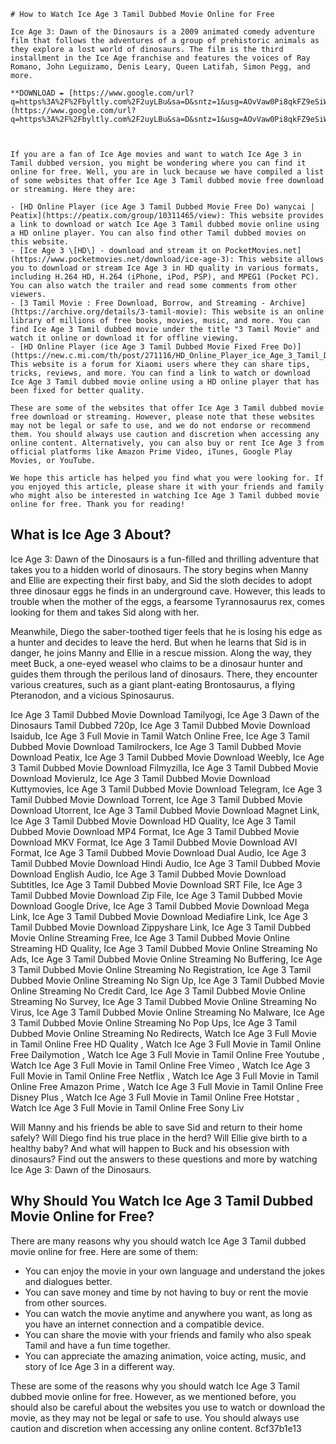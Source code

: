 
 ``` 
# How to Watch Ice Age 3 Tamil Dubbed Movie Online for Free
 
Ice Age 3: Dawn of the Dinosaurs is a 2009 animated comedy adventure film that follows the adventures of a group of prehistoric animals as they explore a lost world of dinosaurs. The film is the third installment in the Ice Age franchise and features the voices of Ray Romano, John Leguizamo, Denis Leary, Queen Latifah, Simon Pegg, and more.
 
**DOWNLOAD ✒ [https://www.google.com/url?q=https%3A%2F%2Fbyltly.com%2F2uyLBu&sa=D&sntz=1&usg=AOvVaw0Pi8qkFZ9eSiWGwgvSEFNC](https://www.google.com/url?q=https%3A%2F%2Fbyltly.com%2F2uyLBu&sa=D&sntz=1&usg=AOvVaw0Pi8qkFZ9eSiWGwgvSEFNC)**


 
If you are a fan of Ice Age movies and want to watch Ice Age 3 in Tamil dubbed version, you might be wondering where you can find it online for free. Well, you are in luck because we have compiled a list of some websites that offer Ice Age 3 Tamil dubbed movie free download or streaming. Here they are:
 
- [HD Online Player (ice Age 3 Tamil Dubbed Movie Free Do) wanycai | Peatix](https://peatix.com/group/10311465/view): This website provides a link to download or watch Ice Age 3 Tamil dubbed movie online using a HD online player. You can also find other Tamil dubbed movies on this website.
- [Ice Age 3 \[HD\] - download and stream it on PocketMovies.net](https://www.pocketmovies.net/download/ice-age-3): This website allows you to download or stream Ice Age 3 in HD quality in various formats, including H.264 HD, H.264 (iPhone, iPod, PSP), and MPEG1 (Pocket PC). You can also watch the trailer and read some comments from other viewers.
- [3 Tamil Movie : Free Download, Borrow, and Streaming - Archive](https://archive.org/details/3-tamil-movie): This website is an online library of millions of free books, movies, music, and more. You can find Ice Age 3 Tamil dubbed movie under the title "3 Tamil Movie" and watch it online or download it for offline viewing.
- [HD Online Player (ice Age 3 Tamil Dubbed Movie Fixed Free Do)](https://new.c.mi.com/th/post/271116/HD_Online_Player_ice_Age_3_Tamil_Dubbed_Movie_Fixed_Free_Do): This website is a forum for Xiaomi users where they can share tips, tricks, reviews, and more. You can find a link to watch or download Ice Age 3 Tamil dubbed movie online using a HD online player that has been fixed for better quality.

These are some of the websites that offer Ice Age 3 Tamil dubbed movie free download or streaming. However, please note that these websites may not be legal or safe to use, and we do not endorse or recommend them. You should always use caution and discretion when accessing any online content. Alternatively, you can also buy or rent Ice Age 3 from official platforms like Amazon Prime Video, iTunes, Google Play Movies, or YouTube.
 
We hope this article has helped you find what you were looking for. If you enjoyed this article, please share it with your friends and family who might also be interested in watching Ice Age 3 Tamil dubbed movie online for free. Thank you for reading!
  ``` 
## What is Ice Age 3 About?
 
Ice Age 3: Dawn of the Dinosaurs is a fun-filled and thrilling adventure that takes you to a hidden world of dinosaurs. The story begins when Manny and Ellie are expecting their first baby, and Sid the sloth decides to adopt three dinosaur eggs he finds in an underground cave. However, this leads to trouble when the mother of the eggs, a fearsome Tyrannosaurus rex, comes looking for them and takes Sid along with her.
 
Meanwhile, Diego the saber-toothed tiger feels that he is losing his edge as a hunter and decides to leave the herd. But when he learns that Sid is in danger, he joins Manny and Ellie in a rescue mission. Along the way, they meet Buck, a one-eyed weasel who claims to be a dinosaur hunter and guides them through the perilous land of dinosaurs. There, they encounter various creatures, such as a giant plant-eating Brontosaurus, a flying Pteranodon, and a vicious Spinosaurus.
 
Ice Age 3 Tamil Dubbed Movie Download Tamilyogi,  Ice Age 3 Dawn of the Dinosaurs Tamil Dubbed 720p,  Ice Age 3 Tamil Dubbed Movie Download Isaidub,  Ice Age 3 Full Movie in Tamil Watch Online Free,  Ice Age 3 Tamil Dubbed Movie Download Tamilrockers,  Ice Age 3 Tamil Dubbed Movie Download Peatix,  Ice Age 3 Tamil Dubbed Movie Download Weebly,  Ice Age 3 Tamil Dubbed Movie Download Filmyzilla,  Ice Age 3 Tamil Dubbed Movie Download Movierulz,  Ice Age 3 Tamil Dubbed Movie Download Kuttymovies,  Ice Age 3 Tamil Dubbed Movie Download Telegram,  Ice Age 3 Tamil Dubbed Movie Download Torrent,  Ice Age 3 Tamil Dubbed Movie Download Utorrent,  Ice Age 3 Tamil Dubbed Movie Download Magnet Link,  Ice Age 3 Tamil Dubbed Movie Download HD Quality,  Ice Age 3 Tamil Dubbed Movie Download MP4 Format,  Ice Age 3 Tamil Dubbed Movie Download MKV Format,  Ice Age 3 Tamil Dubbed Movie Download AVI Format,  Ice Age 3 Tamil Dubbed Movie Download Dual Audio,  Ice Age 3 Tamil Dubbed Movie Download Hindi Audio,  Ice Age 3 Tamil Dubbed Movie Download English Audio,  Ice Age 3 Tamil Dubbed Movie Download Subtitles,  Ice Age 3 Tamil Dubbed Movie Download SRT File,  Ice Age 3 Tamil Dubbed Movie Download Zip File,  Ice Age 3 Tamil Dubbed Movie Download Google Drive,  Ice Age 3 Tamil Dubbed Movie Download Mega Link,  Ice Age 3 Tamil Dubbed Movie Download Mediafire Link,  Ice Age 3 Tamil Dubbed Movie Download Zippyshare Link,  Ice Age 3 Tamil Dubbed Movie Online Streaming Free,  Ice Age 3 Tamil Dubbed Movie Online Streaming HD Quality,  Ice Age 3 Tamil Dubbed Movie Online Streaming No Ads,  Ice Age 3 Tamil Dubbed Movie Online Streaming No Buffering,  Ice Age 3 Tamil Dubbed Movie Online Streaming No Registration,  Ice Age 3 Tamil Dubbed Movie Online Streaming No Sign Up,  Ice Age 3 Tamil Dubbed Movie Online Streaming No Credit Card,  Ice Age 3 Tamil Dubbed Movie Online Streaming No Survey,  Ice Age 3 Tamil Dubbed Movie Online Streaming No Virus,  Ice Age 3 Tamil Dubbed Movie Online Streaming No Malware,  Ice Age 3 Tamil Dubbed Movie Online Streaming No Pop Ups,  Ice Age 3 Tamil Dubbed Movie Online Streaming No Redirects,  Watch Ice Age 3 Full Movie in Tamil Online Free HD Quality ,  Watch Ice Age 3 Full Movie in Tamil Online Free Dailymotion ,  Watch Ice Age 3 Full Movie in Tamil Online Free Youtube ,  Watch Ice Age 3 Full Movie in Tamil Online Free Vimeo ,  Watch Ice Age 3 Full Movie in Tamil Online Free Netflix ,  Watch Ice Age 3 Full Movie in Tamil Online Free Amazon Prime ,  Watch Ice Age 3 Full Movie in Tamil Online Free Disney Plus ,  Watch Ice Age 3 Full Movie in Tamil Online Free Hotstar ,  Watch Ice Age 3 Full Movie in Tamil Online Free Sony Liv
 
Will Manny and his friends be able to save Sid and return to their home safely? Will Diego find his true place in the herd? Will Ellie give birth to a healthy baby? And what will happen to Buck and his obsession with dinosaurs? Find out the answers to these questions and more by watching Ice Age 3: Dawn of the Dinosaurs.
  
## Why Should You Watch Ice Age 3 Tamil Dubbed Movie Online for Free?
 
There are many reasons why you should watch Ice Age 3 Tamil dubbed movie online for free. Here are some of them:

- You can enjoy the movie in your own language and understand the jokes and dialogues better.
- You can save money and time by not having to buy or rent the movie from other sources.
- You can watch the movie anytime and anywhere you want, as long as you have an internet connection and a compatible device.
- You can share the movie with your friends and family who also speak Tamil and have a fun time together.
- You can appreciate the amazing animation, voice acting, music, and story of Ice Age 3 in a different way.

These are some of the reasons why you should watch Ice Age 3 Tamil dubbed movie online for free. However, as we mentioned before, you should also be careful about the websites you use to watch or download the movie, as they may not be legal or safe to use. You should always use caution and discretion when accessing any online content.
 8cf37b1e13
 
